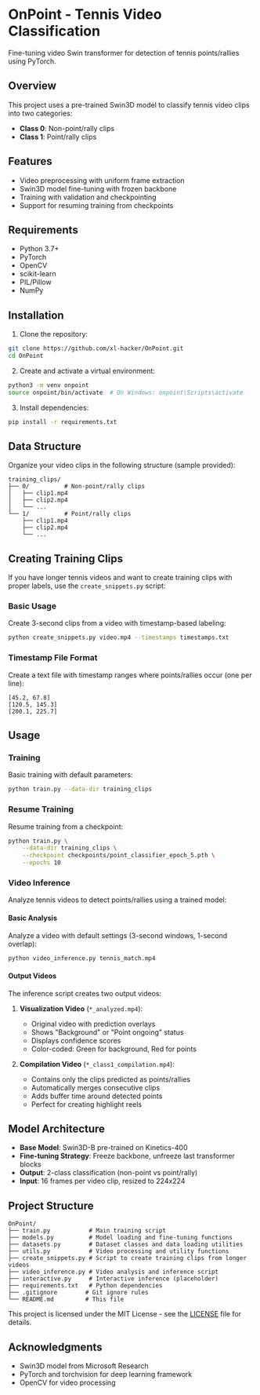 # OnPoint - Tennis Video Classification

Fine-tuning video Swin transformer for detection of tennis points/rallies using PyTorch.

## Overview

This project uses a pre-trained Swin3D model to classify tennis video clips into two categories:
- **Class 0**: Non-point/rally clips
- **Class 1**: Point/rally clips

## Features

- Video preprocessing with uniform frame extraction
- Swin3D model fine-tuning with frozen backbone
- Training with validation and checkpointing
- Support for resuming training from checkpoints

## Requirements

- Python 3.7+
- PyTorch
- OpenCV
- scikit-learn
- PIL/Pillow
- NumPy

## Installation

1. Clone the repository:
```bash
git clone https://github.com/xl-hacker/OnPoint.git
cd OnPoint
```

2. Create and activate a virtual environment:
```bash
python3 -m venv onpoint
source onpoint/bin/activate  # On Windows: onpoint\Scripts\activate
```

3. Install dependencies:
```bash
pip install -r requirements.txt
```

## Data Structure

Organize your video clips in the following structure (sample provided):
```
training_clips/
├── 0/          # Non-point/rally clips
│   ├── clip1.mp4
│   ├── clip2.mp4
│   └── ...
└── 1/          # Point/rally clips
    ├── clip1.mp4
    ├── clip2.mp4
    └── ...
```

## Creating Training Clips

If you have longer tennis videos and want to create training clips with proper labels, use the `create_snippets.py` script:

### Basic Usage

Create 3-second clips from a video with timestamp-based labeling:
```bash
python create_snippets.py video.mp4 --timestamps timestamps.txt
```

### Timestamp File Format

Create a text file with timestamp ranges where points/rallies occur (one per line):
```
[45.2, 67.8]
[120.5, 145.3]
[200.1, 225.7]
```
## Usage

### Training

Basic training with default parameters:
```bash
python train.py --data-dir training_clips
```

### Resume Training

Resume training from a checkpoint:
```bash
python train.py \
    --data-dir training_clips \
    --checkpoint checkpoints/point_classifier_epoch_5.pth \
    --epochs 10
```

### Video Inference

Analyze tennis videos to detect points/rallies using a trained model:

#### Basic Analysis

Analyze a video with default settings (3-second windows, 1-second overlap):
```bash
python video_inference.py tennis_match.mp4
```

#### Output Videos

The inference script creates two output videos:

1. **Visualization Video** (`*_analyzed.mp4`):
   - Original video with prediction overlays
   - Shows "Background" or "Point ongoing" status
   - Displays confidence scores
   - Color-coded: Green for background, Red for points

2. **Compilation Video** (`*_class1_compilation.mp4`):
   - Contains only the clips predicted as points/rallies
   - Automatically merges consecutive clips
   - Adds buffer time around detected points
   - Perfect for creating highlight reels

## Model Architecture

- **Base Model**: Swin3D-B pre-trained on Kinetics-400
- **Fine-tuning Strategy**: Freeze backbone, unfreeze last transformer blocks
- **Output**: 2-class classification (non-point vs point/rally)
- **Input**: 16 frames per video clip, resized to 224x224

## Project Structure

```
OnPoint/
├── train.py           # Main training script
├── models.py          # Model loading and fine-tuning functions
├── datasets.py        # Dataset classes and data loading utilities
├── utils.py           # Video processing and utility functions
├── create_snippets.py # Script to create training clips from longer videos
├── video_inference.py # Video analysis and inference script
├── interactive.py     # Interactive inference (placeholder)
├── requirements.txt   # Python dependencies
├── .gitignore        # Git ignore rules
└── README.md         # This file
```

This project is licensed under the MIT License - see the [LICENSE](LICENSE) file for details.

## Acknowledgments

- Swin3D model from Microsoft Research
- PyTorch and torchvision for deep learning framework
- OpenCV for video processing
